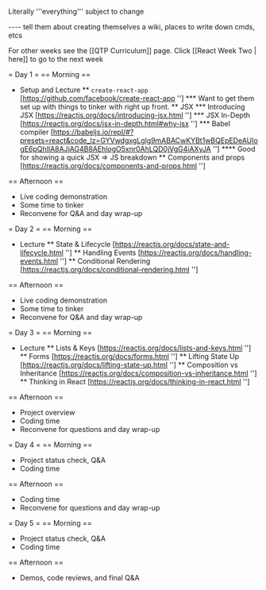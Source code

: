 
Literally '''everything''' subject to change



---- tell them about creating themselves a wiki, places to write down cmds, etcs

For other weeks see the [[QTP Curriculum]] page. Click [[React Week Two | here]] to go to the next week


= Day 1 =
== Morning ==
* Setup and Lecture
** <code>create-react-app</code> [https://github.com/facebook/create-react-app '']
*** Want to get them set up with things to tinker with right up front.
** JSX
*** Introducing JSX [https://reactjs.org/docs/introducing-jsx.html '']
*** JSX In-Depth [https://reactjs.org/docs/jsx-in-depth.html#why-jsx '']
*** Babel compiler [https://babeljs.io/repl/#?presets=react&code_lz=GYVwdgxgLglg9mABACwKYBt1wBQEpEDeAUIogE6pQhlIA8AJjAG4B8AEhlogO5xnr0AhLQD0jVgG4iAXyJA '']
**** Good for showing a quick JSX => JS breakdown
** Components and props [https://reactjs.org/docs/components-and-props.html '']

== Afternoon ==
* Live coding demonstration
* Some time to tinker
* Reconvene for Q&A and day wrap-up



= Day 2 =
== Morning ==
* Lecture
** State & Lifecycle [https://reactjs.org/docs/state-and-lifecycle.html '']
** Handling Events [https://reactjs.org/docs/handling-events.html '']
** Conditional Rendering [https://reactjs.org/docs/conditional-rendering.html '']

== Afternoon ==
* Live coding demonstration
* Some time to tinker
* Reconvene for Q&A and day wrap-up



= Day 3 =
== Morning ==
* Lecture
** Lists & Keys [https://reactjs.org/docs/lists-and-keys.html '']
** Forms [https://reactjs.org/docs/forms.html '']
** Lifting State Up [https://reactjs.org/docs/lifting-state-up.html '']
** Composition vs Inheritance [https://reactjs.org/docs/composition-vs-inheritance.html '']
** Thinking in React [https://reactjs.org/docs/thinking-in-react.html '']

== Afternoon ==
* Project overview
* Coding time
* Reconvene for questions and day wrap-up



= Day 4 =
== Morning ==
* Project status check, Q&A
* Coding time

== Afternoon ==
* Coding time
* Reconvene for questions and day wrap-up



= Day 5 =
== Morning ==
* Project status check, Q&A
* Coding time

== Afternoon ==
* Demos, code reviews, and final Q&A
